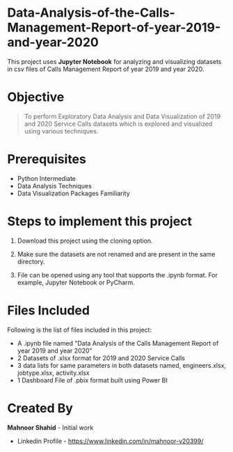 # Data-Analysis-of-the-Calls-Management-Report-of-year-2019-and-year-2020

This project uses **Jupyter Notebook** for analyzing and visualizing datasets in csv files of Calls Management Report of year 2019 and year 2020.

# Objective

> To perform Exploratory Data Analysis and Data Visualization of 2019 and 2020 Service Calls datasets which is explored and visualized using various techniques. 

# Prerequisites
 - Python Intermediate
 - Data Analysis Techniques
 - Data Visualization Packages Familiarity
  
# Steps to implement this project
1) Download this project using the cloning option.

2) Make sure the datasets are not renamed and are present in the same directory.

3) File can be opened using any tool that supports the .ipynb format. For example, Jupyter Notebook or PyCharm.

 # Files Included
 Following is the list of files included in this project:
 
 - A .ipynb file named "Data Analysis of the Calls Management Report of year 2019 and year 2020"
 - 2 Datasets of .xlsx format for 2019 and 2020 Service Calls
- 3 data lists for same parameters in both datasets named, engineers.xlsx, jobtype.xlsx, activity.xlsx
- 1 Dashboard File of .pbix format built using Power BI

 
 # Created By
 **Mahnoor Shahid** - Initial work
 - Linkedin Profile - https://www.linkedin.com/in/mahnoor-v20399/

